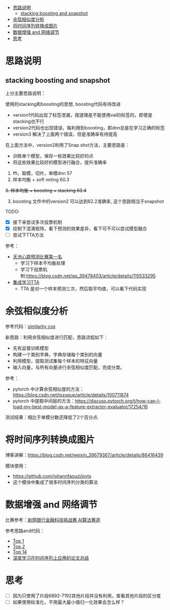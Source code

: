 <!--ts-->
* [思路说明](#思路说明)
   * [stacking boosting and snapshot](#stacking-boosting-and-snapshot)
* [余弦相似度分析](#余弦相似度分析)
* [将时间序列转换成图片](#将时间序列转换成图片)
* [数据增强 and 网络调节](#数据增强-and-网络调节)
* [思考](#思考)

<!-- Added by: zwl, at: 2021年 6月23日 星期三 22时00分34秒 CST -->

<!--te-->
# 思路说明

## stacking boosting and snapshot

上分主要思路说明：

使用的stacking和boosting的思想, boosting代码有待改进
- version1代码出现了标签泄漏，按道理是不能使用val的标签的，即使是stacking也不行
- version2代码也出现错误，每利用到boosting，即dnn总是在学习正确的标签
- version3 解决了上面两个错误，但是准确率有待提高

在上面方法中，version2利用了Snap shot方法，主要思路是：

- 训练单个模型，保存一些效果比较好的点
- 将这些效果比较好的模型进行融合，提升准确率

1. fft，取模，切片，单模dnn 57
2. 样本均衡 + soft voting 60.3

~~3. 样本均衡 + boosting + stacking 63.4~~

3. boosting 文件中的version2 可以达到62.2准确率, 这个思路相当于snapshot


TODO:

- [x] 接下来尝试多次投票机制
- [x] 绘制下混淆矩阵，看下预测的效果差异，看下可不可以尝试模型融合
- [ ] 尝试下TTA方法

参考：

- [天池心跳预测比赛第一名](https://tianchi.aliyun.com/notebook-ai/detail?spm=5176.12586969.1002.3.3cf267f7aXHfU6&postId=231585)
  - 学习下样本不均衡处理
  - 学习下投票机制:https://blog.csdn.net/qq_39478403/article/details/115533295
- [集成学习TTA](https://tianchi.aliyun.com/notebook-ai/detail?spm=5176.12586969.1002.18.2ce823e6FF4FLX&postId=108656)
  - TTA 是对一个样本预测三次，然后取平均值，可以看下代码实现

# 余弦相似度分析

参考代码：[similarity cos](./similarity_cos/eda.ipynb) 

新思路：利用余弦相似度进行匹配，思路流程如下：
- 先有监督训练模型
- 构建一个类别字典，字典存储每个类别的向量
- 利用模型，提取测试集每个样本的特征向量
- 输入向量，与所有向量进行余弦相似度匹配，完成分类。

参考：
- pytorch 中计算余弦相似度的方法：https://blog.csdn.net/tszupup/article/details/100711874
- pytorch 中提取中间层的方法：https://discuss.pytorch.org/t/how-can-l-load-my-best-model-as-a-feature-extractor-evaluator/17254/16

测试结果：相比于单模分数还降低了2个百分点.

# 将时间序列转换成图片

博客讲解：https://blog.csdn.net/weixin_39679367/article/details/86416439

模块使用：
- https://github.com/johannfaouzi/pyts
- 这个模块中集成了很多时间序列分类的算法

# 数据增强 and 网络调节

比赛参考：[新网银行金融科技挑战赛 AI算法赛道](https://www.heywhale.com/home/competition/5ece30cc73a1b3002c9f1bf5/content/6) 

参考思路and代码：

- [Top 1](https://github.com/miziha-zp/xw2020-top1) 
- [Top 2](https://github.com/China-ChallengeHub/Cellphone-Behavior) 
- [Top 14](https://github.com/MichaelYin1994/kesci-mobile-behavior) 
- [深度学习在时间序列上应用的论文总结](https://zhuanlan.zhihu.com/p/83130649) 

# 思考

- [ ] 因为只使用了片段6892-7192其他片段并没有利用，查看其他片段的区分度
- [ ] 如果使用标准化，不用最大最小值归一化效果会怎么样？

